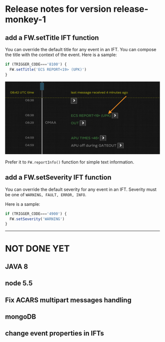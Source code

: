 # Release notes for version release-monkey-1


## add a FW.setTitle IFT function

You can override the default title for any event in an IFT. You can compose the title with the context of the event. Here is a sample:

```javascript
if (TRIGGER_CODE==='8100') {
  FW.setTitle('ECS REPORT<19> (UPK)')
}
```

![timeline rendering](img/setTitle.png)

Prefer it to `FW.reportInfo()` function for simple text information.

## add a FW.setSeverity IFT function


You can override the default severity for any event in an IFT. Severity must be one of `WARNING, FAULT, ERROR, INFO`.

Here is a sample:

```javascript
if (TRIGGER_CODE==='4900') {
  FW.setSeverity('WARNING')
}
```

----

# NOT DONE YET

## JAVA 8

## node 5.5

## Fix ACARS multipart messages handling

## mongoDB

## change event properties in IFTs
